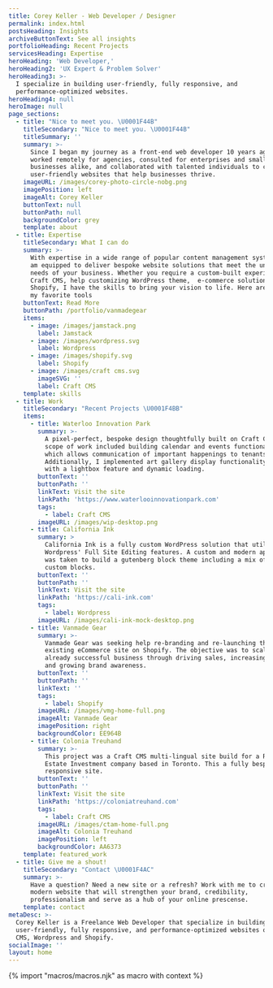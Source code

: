 ```yaml
---
title: Corey Keller - Web Developer / Designer
permalink: index.html
postsHeading: Insights
archiveButtonText: See all insights
portfolioHeading: Recent Projects
servicesHeading: Expertise
heroHeading: 'Web Developer,'
heroHeading2: 'UX Expert & Problem Solver'
heroHeading3: >-
  I specialize in building user-friendly, fully responsive, and
  performance-optimized websites.
heroHeading4: null
heroImage: null
page_sections:
  - title: "Nice to meet you. \U0001F44B"
    titleSecondary: "Nice to meet you. \U0001F44B"
    titleSummary: ''
    summary: >-
      Since I began my journey as a front-end web developer 10 years ago, I’ve
      worked remotely for agencies, consulted for enterprises and small
      businesses alike, and collaborated with talented individuals to create
      user-friendly websites that help businesses thrive.
    imageURL: /images/corey-photo-circle-nobg.png
    imagePosition: left
    imageAlt: Corey Keller
    buttonText: null
    buttonPath: null
    backgroundColor: grey
    template: about
  - title: Expertise
    titleSecondary: What I can do
    summary: >-
      With expertise in a wide range of popular content management systems,  I
      am equipped to deliver bespoke website solutions that meet the unique
      needs of your business. Whether you require a custom-built experience with
      Craft CMS, help customizing WordPress theme,  e-commerce solution on
      Shopify, I have the skills to bring your vision to life. Here are a few on
      my favorite tools
    buttonText: Read More
    buttonPath: /portfolio/vanmadegear
    items:
      - image: /images/jamstack.png
        label: Jamstack
      - image: /images/wordpress.svg
        label: Wordpress
      - image: /images/shopify.svg
        label: Shopify
      - image: /images/craft cms.svg
        imageSVG: ''
        label: Craft CMS
    template: skills
  - title: Work
    titleSecondary: "Recent Projects \U0001F4BB"
    items:
      - title: Waterloo Innovation Park
        summary: >-
          A pixel-perfect, bespoke design thoughtfully built on Craft CMS. The
          scope of work included building calendar and events functionality,
          which allows communication of important happenings to tenants.
          Additionally, I implemented art gallery display functionality complete
          with a lightbox feature and dynamic loading.
        buttonText: ''
        buttonPath: ''
        linkText: Visit the site
        linkPath: 'https://www.waterlooinnovationpark.com'
        tags:
          - label: Craft CMS
        imageURL: /images/wip-desktop.png
      - title: California Ink
        summary: >
          California Ink is a fully custom WordPress solution that utilizes
          Wordpress' Full Site Editing features. A custom and modern approach
          was taken to build a gutenberg block theme including a mix of core and
          custom blocks.
        buttonText: ''
        buttonPath: ''
        linkText: Visit the site
        linkPath: 'https://cali-ink.com'
        tags:
          - label: Wordpress
        imageURL: /images/cali-ink-mock-desktop.png
      - title: Vanmade Gear
        summary: >-
          Vanmade Gear was seeking help re-branding and re-launching their
          existing eCommerce site on Shopify. The objective was to scale an
          already successful business through driving sales, increasing taffic
          and growing brand awareness.
        buttonText: ''
        buttonPath: ''
        linkText: ''
        tags:
          - label: Shopify
        imageURL: /images/vmg-home-full.png
        imageAlt: Vanmade Gear
        imagePosition: right
        backgroundColor: EE964B
      - title: Colonia Treuhand
        summary: >-
          This project was a Craft CMS multi-lingual site build for a Real
          Estate Investment company based in Toronto. This a fully bespoke and
          responsive site.
        buttonText: ''
        buttonPath: ''
        linkText: Visit the site
        linkPath: 'https://coloniatreuhand.com'
        tags:
          - label: Craft CMS
        imageURL: /images/ctam-home-full.png
        imageAlt: Colonia Treuhand
        imagePosition: left
        backgroundColor: AA6373
    template: featured_work
  - title: Give me a shout!
    titleSecondary: "Contact \U0001F4AC"
    summary: >-
      Have a question? Need a new site or a refresh? Work with me to create a
      modern website that will strengthen your brand, credibility,
      professionalism and serve as a hub of your online prescense.
    template: contact
metaDesc: >-
  Corey Keller is a Freelance Web Developer that specialize in building
  user-friendly, fully responsive, and performance-optimized websites on Craft
  CMS, Wordpress and Shopify.
socialImage: ''
layout: home
---
```


<!-- do not delete -->

{% import "macros/macros.njk" as macro with context %}

<!-- do not delete -->
